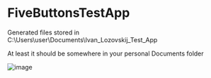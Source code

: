 # FiveButtonsTestApp

Generated files stored in C:\Users\user\Documents\Ivan_Lozovskij_Test_App 

At least it should be somewhere in your personal Documents folder

![image](https://user-images.githubusercontent.com/56762093/180620142-a7aad6bb-67fe-4839-991e-2d0efb89408a.png)

